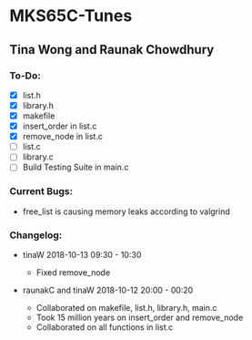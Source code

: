 # MKS65C-Tunes
## Tina Wong and Raunak Chowdhury

### To-Do:
- [X] list.h
- [X] library.h
- [X] makefile
- [X] insert_order in list.c
- [X] remove_node in list.c
- [ ] list.c
- [ ] library.c
- [ ] Build Testing Suite in main.c

### Current Bugs:
- free_list is causing memory leaks according to valgrind

### Changelog:
- tinaW 2018-10-13 09:30 - 10:30
  - Fixed remove_node

- raunakC and tinaW 2018-10-12 20:00 - 00:20
  - Collaborated on makefile, list.h, library.h, main.c
  - Took 15 million years on insert_order and remove_node
  - Collaborated on all functions in list.c
